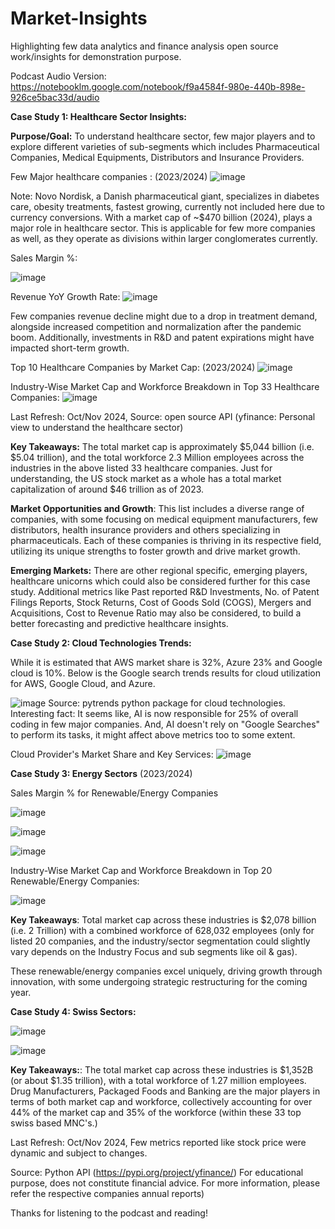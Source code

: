 # Market-Insights

Highlighting few data analytics and finance analysis open source work/insights for demonstration purpose.

Podcast Audio Version: https://notebooklm.google.com/notebook/f9a4584f-980e-440b-898e-926ce5bac33d/audio

**Case Study 1: Healthcare Sector Insights:**

**Purpose/Goal:** To understand healthcare sector, few major players and to explore different varieties of sub-segments which includes Pharmaceutical Companies, Medical Equipments, Distributors and Insurance Providers. 

Few Major healthcare companies : (2023/2024)
![image](https://github.com/user-attachments/assets/3192e4a4-6477-41b7-99f4-f708b6f1be94)

Note: Novo Nordisk, a Danish pharmaceutical giant, specializes in diabetes care, obesity treatments, fastest growing, currently not included here due to currency conversions. With a market cap of ~$470 billion (2024), plays a major role in healthcare sector. This is applicable for few more companies as well, as they operate as divisions within larger conglomerates currently.

Sales Margin %:

![image](https://github.com/user-attachments/assets/f468d4e8-6c85-46eb-832c-ec59cb739f71)

Revenue YoY Growth Rate:
![image](https://github.com/user-attachments/assets/45c657fe-1320-483d-be84-553db1d1975f)

Few companies revenue decline might due to a drop in treatment demand, alongside increased competition and normalization after the pandemic boom. Additionally, investments in R&D and patent expirations might have impacted short-term growth.

Top 10 Healthcare Companies by Market Cap: (2023/2024)
![image](https://github.com/user-attachments/assets/6f4dca65-4fc1-45ba-a713-bf50e72d4a96)

Industry-Wise Market Cap and Workforce Breakdown in Top 33 Healthcare Companies:
![image](https://github.com/user-attachments/assets/d9296762-8b15-47b8-b414-3063205593d0)

Last Refresh: Oct/Nov 2024, Source: open source API (yfinance: Personal view to understand the healthcare sector)

**Key Takeaways:** The total market cap is approximately $5,044 billion (i.e. $5.04 trillion), and the total workforce 2.3 Million employees across the industries in the above listed 33 healthcare companies. Just for understanding, the US stock market as a whole has a total market capitalization of around $46 trillion as of 2023.

**Market Opportunities and Growth**: This list includes a diverse range of companies, with some focusing on medical equipment manufacturers, few distributors, health insurance providers and others specializing in pharmaceuticals. Each of these companies is thriving in its respective field, utilizing its unique strengths to foster growth and drive market growth. 

**Emerging Markets:** There are other regional specific, emerging players, healthcare unicorns which could also be considered further for this case study. Additional metrics like Past reported R&D Investments, No. of Patent Filings Reports, Stock Returns, Cost of Goods Sold (COGS), Mergers and Acquisitions, Cost to Revenue Ratio may also be considered, to build a better forecasting and predictive healthcare insights. 

**Case Study 2: Cloud Technologies Trends:**

While it is estimated that AWS market share is 32%, Azure 23% and Google cloud is 10%. Below is the Google search trends results for cloud utilization for AWS, Google Cloud, and Azure.

![image](https://github.com/user-attachments/assets/d6e9115f-e91b-47f3-b471-83a13355ee70)
    Source: pytrends python package for cloud technologies.
Interesting fact: It seems like, AI is now responsible for 25% of overall coding in few major companies. And, AI doesn't rely on "Google Searches" to perform its tasks, it might affect above metrics too to some extent.

Cloud Provider's Market Share and Key Services:
![image](https://github.com/user-attachments/assets/60818517-2a35-4404-88ab-fc2b005f9883)



**Case Study 3: Energy Sectors** (2023/2024)

Sales Margin % for Renewable/Energy Companies

![image](https://github.com/user-attachments/assets/eabe0d09-4907-4801-ad64-da9ec7d7fcbb)


![image](https://github.com/user-attachments/assets/56e2a7c1-3491-40b8-8f4e-a3af6046991b)

![image](https://github.com/user-attachments/assets/33f67a1a-74e0-48d0-a1ab-940a1c3627fe)


Industry-Wise Market Cap and Workforce Breakdown in Top 20 Renewable/Energy Companies:

![image](https://github.com/user-attachments/assets/b20ffd5a-fbed-4bf3-8cc7-107dc9481097)

**Key Takeaways**: Total market cap across these industries is $2,078 billion (i.e. 2 Trillion) with a combined workforce of 628,032 employees (only for listed 20 companies, and the industry/sector segmentation could slightly vary depends on the Industry Focus and sub segments like oil & gas). 

These renewable/energy companies excel uniquely, driving growth through innovation, with some undergoing strategic restructuring for the coming year.


**Case Study 4: Swiss Sectors:**

![image](https://github.com/user-attachments/assets/f57e589d-c4b4-4d67-8347-d04f1dd0003a)

![image](https://github.com/user-attachments/assets/d3a1fbf4-0564-4b54-bc2f-4c0dab90ec80)

**Key Takeaways:**: The total market cap across these industries is $1,352B (or about $1.35 trillion), with a total workforce of 1.27 million employees. Drug Manufacturers, Packaged Foods and Banking are the major players in terms of both market cap and workforce, collectively accounting for over 44% of the market cap and 35% of the workforce (within these 33 top swiss based MNC's.) 

Last Refresh: Oct/Nov 2024, Few metrics reported like stock price were dynamic and subject to changes.

Source: Python API (https://pypi.org/project/yfinance/)
For educational purpose, does not constitute financial advice. For more information, please refer the respective companies annual reports)

Thanks for listening to the podcast and reading!


